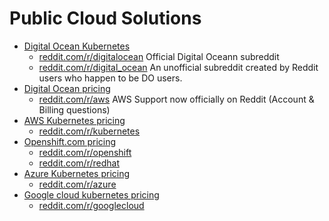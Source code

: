 # Public Cloud Solutions 
* [Digital Ocean Kubernetes](https://www.digitalocean.com/products/kubernetes/) 
    - [reddit.com/r/digitalocean](https://www.reddit.com/r/digitalocean) Official Digital Oceann subreddit
    - [reddit.com/r/digital_ocean](https://www.reddit.com/r/digital_ocean/) An unofficial subreddit created by Reddit users who happen to be DO users.
* [Digital Ocean pricing](https://www.digitalocean.com/pricing/)
    - [reddit.com/r/aws](https://www.reddit.com/r/aws) AWS Support now officially on Reddit (Account & Billing questions)
* [AWS Kubernetes pricing](https://aws.amazon.com/es/eks/pricing/)
    - [reddit.com/r/kubernetes](https://www.reddit.com/r/kubernetes)
* [Openshift.com pricing](https://www.openshift.com/products/pricing/)
    - [reddit.com/r/openshift](https://www.reddit.com/r/openshift)
    - [reddit.com/r/redhat](https://www.reddit.com/r/redhat)
* [Azure Kubernetes pricing](https://azure.microsoft.com/es-es/pricing/details/kubernetes-service/)
    - [reddit.com/r/azure](https://www.reddit.com/r/azure)
* [Google cloud kubernetes pricing](https://cloud.google.com/kubernetes-engine/pricing)
    - [reddit.com/r/googlecloud](https://www.reddit.com/r/googlecloud/)
